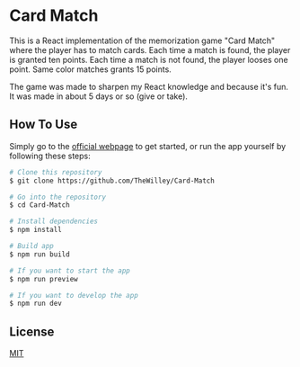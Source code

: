 # Card Match

This is a React implementation of the memorization game "Card Match" where the player has to match cards. Each time a match is found, the player is granted ten points. Each time a match is not found, the player looses one point. Same color matches grants 15 points.

The game was made to sharpen my React knowledge and because it's fun. It was made in about 5 days or so (give or take).

## How To Use
Simply go to the [official webpage](https://thewilley.github.io/Card-Match/) to get started, or run the app yourself by following these steps:

```bash
# Clone this repository
$ git clone https://github.com/TheWilley/Card-Match

# Go into the repository
$ cd Card-Match

# Install dependencies
$ npm install

# Build app
$ npm run build

# If you want to start the app 
$ npm run preview

# If you want to develop the app
$ npm run dev
```
## License
[MIT](https://raw.githubusercontent.com/TheWilley/Card-Match/main/LICENSE)